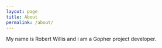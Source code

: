 ```yaml
---
layout: page
title: About
permalink: /about/
---
```


My name is Robert Willis and i am a Gopher project developer.

